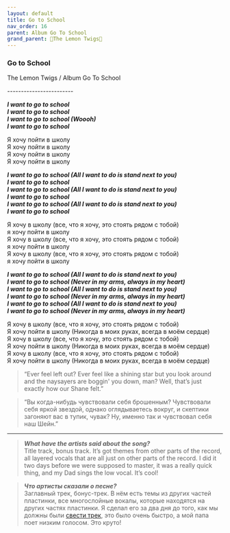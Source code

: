```yaml
---  
layout: default  
title: Go to School  
nav_order: 16  
parent: Album Go To School  
grand_parent: 🍋The Lemon Twigs🍋  
---  
```


### **Go to School**
<p>
The Lemon Twigs	/ Album Go To School
</p>
------------------------

**_I want to go to school  
I want to go to school  
I want to go to school (Woooh)  
I want to go to school_**  

Я хочу пойти в школу  
Я хочу пойти в школу  
Я хочу пойти в школу   
Я хочу пойти в школу  
 
**_I want to go to school (All I want to do is stand next to you)  
I want to go to school  
I want to go to school (All I want to do is stand next to you)  
I want to go to school  
I want to go to school (All I want to do is stand next to you)  
I want to go to school_**  

Я хочу в школу (все, что я хочу, это стоять рядом с тобой)  
я хочу пойти в школу  
Я хочу в школу (все, что я хочу, это стоять рядом с тобой)  
я хочу пойти в школу  
Я хочу в школу (все, что я хочу, это стоять рядом с тобой)  
я хочу пойти в школу  

**_I want to go to school (All I want to do is stand next to you)  
I want to go to school (Never in my arms, always in my heart)  
I want to go to school (All I want to do is stand next to you)  
I want to go to school (Never in my arms, always in my heart)  
I want to go to school (All I want to do is stand next to you)  
I want to go to school (Never in my arms, always in my heart)_**  

Я хочу в школу (все, что я хочу, это стоять рядом с тобой)  
Я хочу пойти в школу (Никогда в моих руках, всегда в моём сердце)  
Я хочу в школу (все, что я хочу, это стоять рядом с тобой)  
Я хочу пойти в школу (Никогда в моих руках, всегда в моём сердце)  
Я хочу в школу (все, что я хочу, это стоять рядом с тобой)  
Я хочу пойти в школу (Никогда в моих руках, всегда в моём сердце)  

> “Ever feel left out? Ever feel like a shining star but you look around and the naysayers are boggin' you down, man? Well, that’s just exactly how our Shane felt.”  

> “Вы когда-нибудь чувствовали себя брошенным? Чувствовали себя яркой звездой, однако оглядываетесь вокруг, и скептики загоняют вас в тупик, чувак? Ну, именно так и чувствовал себя наш Шейн.”

- - -

> _**What have the artists said about the song?**_  
Title track, bonus track. It’s got themes from other parts of the record, all layered vocals that are all just on other parts of the record. I did it two days before we were supposed to master, it was a really quick thing, and my Dad sings the low vocal. It’s cool!

>  _**Что артисты сказали о песне?**_  
Заглавный трек, бонус-трек. В нём есть темы из других частей пластинки, все многослойные вокалы, которые находятся на других частях пластинки. Я сделал его за два дня до того, как мы должны были [свести трек](https://ru.wikipedia.org/wiki/%D0%A1%D0%B2%D0%B5%D0%B4%D0%B5%D0%BD%D0%B8%D0%B5_(%D0%BC%D1%83%D0%B7%D1%8B%D0%BA%D0%B0)), это было очень быстро, а мой папа поет низким голосом. Это круто!
